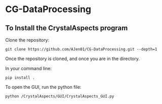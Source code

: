# CG-DataProcessing

## To Install the CrystalAspects program

Clone the repository:


```
git clone https://github.com/AJen01/CG-DataProcessing.git --depth=1
```

Once the repository is cloned, and once you are in the directory.

In your command line:
```
pip install .
```

To open the GUI, run the python file:

```
python /CrystalAspects/GUI/CrystalAspects_GUI.py
```
